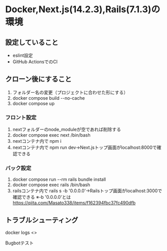# Docker,Next.js(14.2.3),Rails(7.1.3)の環境

## 設定していること
- eslint設定
- GitHub ActionsでのCI
## クローン後にすること
1. フォルダー名の変更（プロジェクトに合わせた形にする）
2. docker compose build --no-cache
3. docker compose up
### フロント設定
1. nextフォルダーのnode_moduleが空であれば削除する
2. docker compose exec next /bin/bash
3. nextコンテナ内で npm i
4. nextコンテナ内で npm run dev→Next.jsトップ画面がlocalhost:8000で確認できる
### バック設定
1. docker compose run --rm rails bundle install
2. docker compose exec rails /bin/bash
3. railsコンテナ内で rails s -b '0.0.0.0'→Railsトップ画面がlocalhost:3000で確認できる
※-b '0.0.0.0'とは
https://qiita.com/Masato338/items/f162394fbc37fc490dfb
## トラブルシューティング
docker logs <<CONTAINER ID>> 

Bugbotテスト
